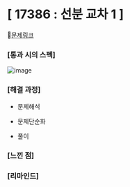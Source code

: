 #  **[ 17386 : 선분 교차 1 ]**




🔗[문제링크](https://www.acmicpc.net/problem/17386)


###  **[통과 시의 스펙]**
![image](https://github.com/user-attachments/assets/13596636-85d1-42c8-807f-b9ef60c5ece1)


### **[해결 과정]**

- 문제해석


- 문제단순화



- 풀이 



### **[느낀 점]**



###  **[리마인드]** 
